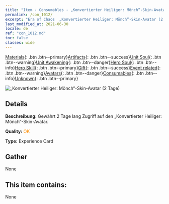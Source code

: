 ```yaml
---
title: "Item - Consumables - „Konvertierter Heiliger: Mönch“-Skin-Avatar (2 Tage)"
permalink: /con_1012/
excerpt: "Era of Chaos  „Konvertierter Heiliger: Mönch“-Skin-Avatar (2 Tage)"
last_modified_at: 2021-06-30
locale: de
ref: "con_1012.md"
toc: false
classes: wide
---
```

 [Materials](/ItemsDE/){: .btn .btn--primary}[Artifacts](/ItemsDE/Artifacts/){: .btn .btn--success}[Unit Soul](/ItemsDE/UnitSoul/){: .btn .btn--warning}[Unit Awakening](/ItemsDE/UnitAwakening/){: .btn .btn--danger}[Hero Soul](/ItemsDE/HeroSoul/){: .btn .btn--info}[Hero Skill](/ItemsDE/HeroSkill/){: .btn .btn--primary}[Gift](/ItemsDE/Gift/){: .btn .btn--success}[Event related](/ItemsDE/Events/){: .btn .btn--warning}[Avatars](/ItemsDE/Avatars/){: .btn .btn--danger}[Consumables](/ItemsDE/Consumables/){: .btn .btn--info}[Unknown](/ItemsDE/Unknown/){: .btn .btn--primary}

 ![„Konvertierter Heiliger: Mönch“-Skin-Avatar (2 Tage)](/images/u/ti_senglvshengdan.jpg)

## Details
 **Beschreibung:** Gewährt 2 Tage lang Zugriff auf den „Konvertierter Heiliger: Mönch“-Skin-Avatar.

 **Quality:** <span style="color: #FF8C00">OK</span>

 **Type:** Experience Card

## Gather

  None

## This item contains:

  None

